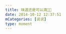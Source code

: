 ```yaml
---
title: 味道还是可以滴😬😬
date: 2014-10-12 12:37:51
mCategories: [说说]
type: moment
---
```


<div id="pics-20141012123751"></div>

<script src="/lib/moment/pics.js"></script>
<script>
var data = [
    {"link": "2014-10-12_000000.webp", "type": "shuoshuo"}
];
picsRender(data, "pics-20141012123751");
</script>
